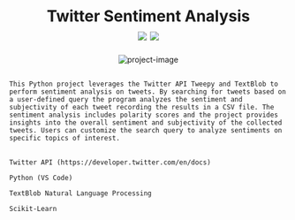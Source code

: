 <h1 align="center" id="title">
Twitter Sentiment Analysis
<br>
<img id="Ibrahem" src="https://img.shields.io/badge/HEEM%20-%20Yellow?style=flat&label=IBRA&labelColor=%233b439c&color=%23418ce8">
<img id="Star on GitHub" src="https://img.shields.io/badge/Stars%20-%20grey?style=flat&logo=GitHub">
</h1>

<p align="center"><img src="https://socialify.git.ci/iibrahemali/Twitter-SentimentAnalysis/image?font=Source%20Code%20Pro&amp;language=1&amp;name=1&amp;owner=1&amp;theme=Auto" alt="project-image"></p>

##

`This Python project leverages the Twitter API Tweepy and TextBlob to perform sentiment analysis on tweets. By searching for tweets based on a user-defined query the program analyzes the sentiment and subjectivity of each tweet recording the results in a CSV file. The sentiment analysis includes polarity scores and the project provides insights into the overall sentiment and subjectivity of the collected tweets. Users can customize the search query to analyze sentiments on specific topics of interest.`

##

``` 
Twitter API (https://developer.twitter.com/en/docs)
```
```
Python (VS Code)
```
```
TextBlob Natural Language Processing
```
```
Scikit-Learn
```